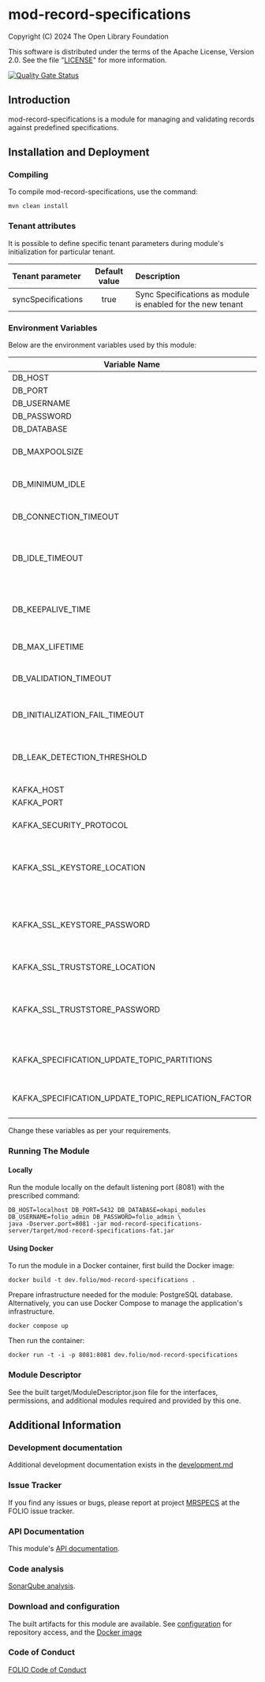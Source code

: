 # mod-record-specifications
Copyright (C) 2024 The Open Library Foundation

This software is distributed under the terms of the Apache License,
Version 2.0. See the file "[LICENSE](LICENSE)" for more information.

[![Quality Gate Status](https://sonarcloud.io/api/project_badges/measure?project=org.folio%3Amod-record-specifications&metric=alert_status)](https://sonarcloud.io/summary/new_code?id=org.folio%3Amod-record-specifications)

## Introduction

mod-record-specifications is a module for managing and validating records against predefined specifications.

## Installation and Deployment

### Compiling

To compile mod-record-specifications, use the command:

```shell
mvn clean install
```

### Tenant attributes

It is possible to define specific tenant parameters during module's initialization for particular tenant.

| Tenant parameter    | Default value | Description                                                 |
|:--------------------|:-------------:|:------------------------------------------------------------|
| syncSpecifications  |     true      | Sync Specifications as module is enabled for the new tenant |


### Environment Variables

Below are the environment variables used by this module:

| Variable Name                                       | Default Value | Description                                                                                                                                                |
|-----------------------------------------------------|---------------|------------------------------------------------------------------------------------------------------------------------------------------------------------|
| DB_HOST                                             | localhost     | Postgres hostname                                                                                                                                          |
| DB_PORT                                             | 5432          | Postgres port                                                                                                                                              |
| DB_USERNAME                                         | folio_admin   | Postgres username                                                                                                                                          |
| DB_PASSWORD                                         | folio_admin   | Postgres username password                                                                                                                                 |
| DB_DATABASE                                         | okapi_modules | Postgres database name                                                                                                                                     |
| DB_MAXPOOLSIZE                                      | 10            | Max pool size allowed, including both idle and in-use connections                                                                                          |
| DB_MINIMUM_IDLE                                     | 10            | Min number of idle connections that HikariCP tries to maintain in the pool                                                                                 |
| DB_CONNECTION_TIMEOUT                               | 30000         | Max number of milliseconds that a client will wait for a connection from the pool                                                                          |
| DB_IDLE_TIMEOUT                                     | 600000        | Max amount of time that a connection is allowed to sit idle in the pool, applicable when `DB_MINIMUM_IDLE` < `DB_MAXPOOLSIZE`                              |
| DB_KEEPALIVE_TIME                                   | 0             | Frequency of connection keep alive attempts by HikariCP to prevent time-out by database/network. 0 means disabled                                          |
| DB_MAX_LIFETIME                                     | 1800000       | Max lifetime of a connection in the pool                                                                                                                   |
| DB_VALIDATION_TIMEOUT                               | 5000          | Max amount of time a connection is tested for aliveness. Must be less than `DB_CONNECTION_TIMEOUT`                                                         |
| DB_INITIALIZATION_FAIL_TIMEOUT                      | 30000         | Defines whether the pool will 'fail fast' if it can't be seeded with an initial connection                                                                 |
| DB_LEAK_DETECTION_THRESHOLD                         | 30000         | Time a connection can be out of the pool before a message is logged for a possible connection leak. 0 means disabled                                       |
| KAFKA_HOST                                          | kafka         | Kafka broker hostname                                                                                                                                      |
| KAFKA_PORT                                          | 9092          | Kafka broker port                                                                                                                                          |
| KAFKA_SECURITY_PROTOCOL                             | PLAINTEXT     | Kafka security protocol used to communicate with brokers (SSL or PLAINTEXT)                                                                                |
| KAFKA_SSL_KEYSTORE_LOCATION                         | -             | The location of the Kafka key store file. This is optional for client and can be used for two-way authentication for client.                               |
| KAFKA_SSL_KEYSTORE_PASSWORD                         | -             | The store password for the Kafka key store file. This is optional for client and only needed if 'ssl.keystore.location' is configured.                     |
| KAFKA_SSL_TRUSTSTORE_LOCATION                       | -             | The location of the Kafka trust store file.                                                                                                                |
| KAFKA_SSL_TRUSTSTORE_PASSWORD                       | -             | The password for the Kafka trust store file. If a password is not set, trust store file configured will still be used, but integrity checking is disabled. |
| KAFKA_SPECIFICATION_UPDATE_TOPIC_PARTITIONS         | 1             | Amount of partitions for `specification-storage.specification.updated` topic.                                                                              |
| KAFKA_SPECIFICATION_UPDATE_TOPIC_REPLICATION_FACTOR | -             | Replication factor for `specification-storage.specification.updated` topic.                                                                                |

Change these variables as per your requirements.

### Running The Module

#### Locally

Run the module locally on the default listening port (8081) with the prescribed command:

```shell
DB_HOST=localhost DB_PORT=5432 DB_DATABASE=okapi_modules DB_USERNAME=folio_admin DB_PASSWORD=folio_admin \
java -Dserver.port=8081 -jar mod-record-specifications-server/target/mod-record-specifications-fat.jar
```

#### Using Docker

To run the module in a Docker container, first build the Docker image:

```shell
docker build -t dev.folio/mod-record-specifications .
```

Prepare infrastructure needed for the module: PostgreSQL database.
Alternatively, you can use Docker Compose to manage the application's infrastructure.
```shell
docker compose up
```

Then run the container:

```shell
docker run -t -i -p 8081:8081 dev.folio/mod-record-specifications
```

### Module Descriptor

See the built target/ModuleDescriptor.json file for the interfaces, permissions, and additional modules required and provided by this one.

## Additional Information

### Development documentation

Additional development documentation exists in the [development.md](docs%2Fdevelopment.md)

### Issue Tracker

If you find any issues or bugs, please report at project [MRSPECS](https://folio-org.atlassian.net/browse/MRSPECS) at the FOLIO issue tracker.

### API Documentation

This module's [API documentation](https://dev.folio.org/reference/api/#mod-record-specifications).

### Code analysis

[SonarQube analysis](https://sonarcloud.io/dashboard?id=org.folio%3Amod-record-specifications).

### Download and configuration

The built artifacts for this module are available.
See [configuration](https://dev.folio.org/download/artifacts) for repository access,
and the [Docker image](https://hub.docker.com/r/folioorg/mod-record-specifications/)

### Code of Conduct

[FOLIO Code of Conduct](https://folio-org.atlassian.net/wiki/spaces/COMMUNITY/pages/4231255/FOLIO+Code+of+Conduct)

